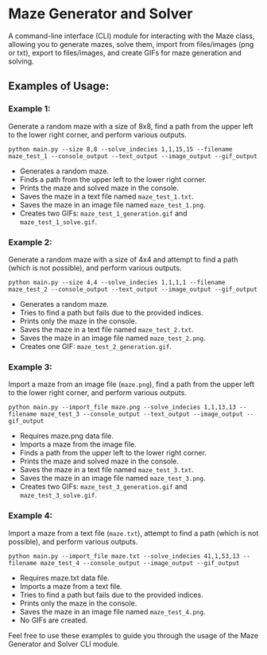 # Maze Generator and Solver

A command-line interface (CLI) module for interacting with the Maze class, allowing you to generate mazes, solve them,
import from files/images (png or txt), export to files/images, and create GIFs for maze generation and solving.

## Examples of Usage:

### Example 1:

Generate a random maze with a size of 8x8, find a path from the upper left to the lower right corner, and perform
various outputs.

```
python main.py --size 8,8 --solve_indecies 1,1,15,15 --filename maze_test_1 --console_output --text_output --image_output --gif_output
```

- Generates a random maze.
- Finds a path from the upper left to the lower right corner.
- Prints the maze and solved maze in the console.
- Saves the maze in a text file named `maze_test_1.txt`.
- Saves the maze in an image file named `maze_test_1.png`.
- Creates two GIFs: `maze_test_1_generation.gif` and `maze_test_1_solve.gif`.

### Example 2:

Generate a random maze with a size of 4x4 and attempt to find a path (which is not possible), and perform various
outputs.
```
python main.py --size 4,4 --solve_indecies 1,1,1,1 --filename maze_test_2 --console_output --text_output --image_output --gif_output
```

- Generates a random maze.
- Tries to find a path but fails due to the provided indices.
- Prints only the maze in the console.
- Saves the maze in a text file named `maze_test_2.txt`.
- Saves the maze in an image file named `maze_test_2.png`.
- Creates one GIF: `maze_test_2_generation.gif`.

### Example 3:

Import a maze from an image file (`maze.png`), find a path from the upper left to the lower right corner, and perform
various outputs.
```
python main.py --import_file maze.png --solve_indecies 1,1,13,13 --filename maze_test_3 --console_output --text_output --image_output --gif_output
```
- Requires maze.png data file.
- Imports a maze from the image file.
- Finds a path from the upper left to the lower right corner.
- Prints the maze and solved maze in the console.
- Saves the maze in a text file named `maze_test_3.txt`.
- Saves the maze in an image file named `maze_test_3.png`.
- Creates two GIFs: `maze_test_3_generation.gif` and `maze_test_3_solve.gif`.

### Example 4:

Import a maze from a text file (`maze.txt`), attempt to find a path (which is not possible), and perform various
outputs.
```
python main.py --import_file maze.txt --solve_indecies 41,1,53,13 --filename maze_test_4 --console_output --image_output --gif_output
```
- Requires maze.txt data file.
- Imports a maze from a text file.
- Tries to find a path but fails due to the provided indices.
- Prints only the maze in the console.
- Saves the maze in an image file named `maze_test_4.png`.
- No GIFs are created.

Feel free to use these examples to guide you through the usage of the Maze Generator and Solver CLI module.
